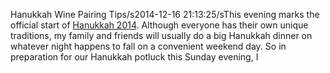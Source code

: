 Hanukkah Wine Pairing Tips/s2014-12-16 21:13:25/sThis evening marks the official start of [Hanukkah 2014](\"http://en.wikipedia.org/wiki/Hanukkah\"). Although everyone has their own unique traditions, my family and friends will usually do a big Hanukkah dinner on whatever night happens to fall on a convenient weekend day. So in preparation for our Hanukkah potluck this Sunday evening, I